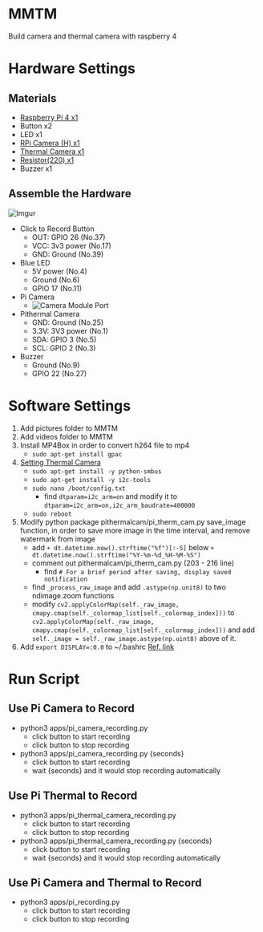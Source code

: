 # MMTM
Build camera and thermal camera with raspberry 4

# Hardware Settings
## Materials
- [Raspberry Pi 4 x1](https://www.raspberrypi.org/products/raspberry-pi-4-model-b/) 
- Button x2
- LED x1
- [RPi Camera (H) x1](https://www.waveshare.net/wiki/RPi_Camera_(H))
- [Thermal Camera x1](https://www.sparkfun.com/products/14843?_ga=2.80042583.1170791723.1624455150-1123456816.1624455150)
- [Resistor(220) x1](https://blog.jmaker.com.tw/arduino-tutorials-3/)
- Buzzer x1
## Assemble the Hardware
![Imgur](https://i.imgur.com/yoG1ex6.png)
- Click to Record Button
    - OUT: GPIO 26 (No.37)
    - VCC: 3v3 power (No.17)
    - GND: Ground (No.39)
- Blue LED
    - 5V power (No.4)
    - Ground (No.6)
    - GPIO 17 (No.11)
- Pi Camera
    - ![Camera Module Port](https://i.imgur.com/Ey6cOm5.png)
- Pithermal Camera
    - GND: Ground (No.25)
    - 3.3V: 3V3 power (No.1)
    - SDA: GPIO 3 (No.5)
    - SCL: GPIO 2 (No.3)
- Buzzer
    - Ground (No.9)
    - GPIO 22 (No.27)


# Software Settings
1. Add pictures folder to MMTM
2. Add videos folder to MMTM
3. Install MP4Box in order to convert h264 file to mp4
    - ```sudo apt-get install gpac```
4. [Setting Thermal Camera](https://makersportal.com/blog/2020/6/8/high-resolution-thermal-camera-with-raspberry-pi-and-mlx90640)
    - ```sudo apt-get install -y python-smbus```
    - ```sudo apt-get install -y i2c-tools```
    - ```sudo nano /boot/config.txt```
        - find ```dtparam=i2c_arm=on``` and modify it to ```dtparam=i2c_arm=on,i2c_arm_baudrate=400000```
    - ```sudo reboot```
5. Modify python package pithermalcam/pi_therm_cam.py save_image function, in order to save more image in the time interval, and remove watermark from image
    - add ```+ dt.datetime.now().strftime("%f")[:-5]``` below ```+ dt.datetime.now().strftime("%Y-%m-%d_%H-%M-%S")```
    - comment out pithermalcam/pi_therm_cam.py (203 - 216 line)
        - find ```# For a brief period after saving, display saved notification```
    - find ```_process_raw_image``` and add ```.astype(np.unit8)``` to two ndimage.zoom functions
    - modify ```cv2.applyColorMap(self._raw_image, cmapy.cmap(self._colormap_list[self._colormap_index]))``` to ```cv2.applyColorMap(self._raw_image, cmapy.cmap(self._colormap_list[self._colormap_index]))``` and add ```self._image = self._raw_image.astype(np.uint8)``` above of it.
6. Add ```export DISPLAY=:0.0``` to ~/.bashrc [Ref. link](https://github.com/opencv/opencv/issues/18461)


# Run Script
## Use Pi Camera to Record
- python3 apps/pi_camera_recording.py
    - click button to start recording
    - click button to stop recording
- python3 apps/pi_camera_recording.py {seconds}
    - click button to start recording
    - wait {seconds} and it would stop recording automatically

## Use Pi Thermal to Record
- python3 apps/pi_thermal_camera_recording.py
    - click button to start recording
    - click button to stop recording
- python3 apps/pi_thermal_camera_recording.py {seconds}
    - click button to start recording
    - wait {seconds} and it would stop recording automatically

## Use Pi Camera and Thermal to Record
- python3 apps/pi_recording.py
    - click button to start recording
    - click button to stop recording

